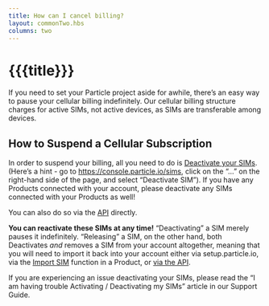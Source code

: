 ```yaml
---
title: How can I cancel billing?
layout: commonTwo.hbs
columns: two
---
```


# {{{title}}}
If you need to set your Particle project aside for awhile, there’s an easy way to pause your cellular billing indefinitely. Our cellular billing structure charges for active SIMs, not active devices, as SIMs are transferable among devices.   

## How to Suspend a Cellular Subscription

In order to suspend your billing, all you need to do is [Deactivate your SIMs](/getting-started/console/sim-management/#individual-sim-actions). (Here’s a hint - go to <https://console.particle.io/sims>, click on the “…” on the right-hand side of the page, and select “Deactivate SIM”). If you have any Products connected with your account, please deactivate any SIMs connected with your Products as well!  
  
You can also do so via the [API](/reference/cloud-apis/api/#deactivate-sim) directly.  
  
**You can reactivate these SIMs at any time!** “Deactivating” a SIM merely pauses it indefinitely. “Releasing” a SIM, on the other hand, both Deactivates _and_ removes a SIM from your account altogether, meaning that you will need to import it back into your account either via setup.particle.io, via the [Import SIM](/getting-started/console/sim-management/#importing-sim-cards) function in a Product, or [via the API](/reference/cloud-apis/api/#activate-sim).  
  
If you are experiencing an issue deactivating your SIMs, please read the “I am having trouble Activating / Deactivating my SIMs” article in our Support Guide. 

​
